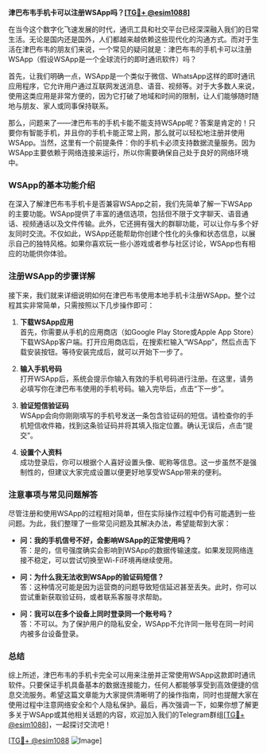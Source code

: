 **津巴布韦手机卡可以注册WSApp吗？[[TG💪+ @esim1088](https://t.me/s/esim1088)]**

在当今这个数字化飞速发展的时代，通讯工具和社交平台已经深深融入我们的日常生活。无论是国内还是国外，人们都越来越依赖这些现代化的沟通方式。而对于生活在津巴布韦的朋友们来说，一个常见的疑问就是：津巴布韦的手机卡可以注册WSApp（假设WSApp是一个全球流行的即时通讯软件）吗？

首先，让我们明确一点，WSApp是一个类似于微信、WhatsApp这样的即时通讯应用程序，它允许用户通过互联网发送消息、语音、视频等。对于大多数人来说，使用这类应用是非常方便的，因为它打破了地域和时间的限制，让人们能够随时随地与朋友、家人或同事保持联系。

那么，问题来了——津巴布韦的手机卡能不能支持WSApp呢？答案是肯定的！只要你有智能手机，并且你的手机卡能正常上网，那么就可以轻松地注册并使用WSApp。当然，这里有一个前提条件：你的手机卡必须支持数据流量服务。因为WSApp主要依赖于网络连接来运行，所以你需要确保自己处于良好的网络环境中。

### WSApp的基本功能介绍

在深入了解津巴布韦手机卡是否兼容WSApp之前，我们先简单了解一下WSApp的主要功能。WSApp提供了丰富的通信选项，包括但不限于文字聊天、语音通话、视频通话以及文件传输。此外，它还拥有强大的群聊功能，可以让你与多个好友同时交流。不仅如此，WSApp还能帮助你创建个性化的头像和状态信息，以展示自己的独特风格。如果你喜欢玩一些小游戏或者参与社区讨论，WSApp也有相应的功能供你体验。

### 注册WSApp的步骤详解

接下来，我们就来详细说明如何在津巴布韦使用本地手机卡注册WSApp。整个过程其实非常简单，只需按照以下几步操作即可：

1. **下载WSApp应用**  
   首先，你需要从手机的应用商店（如Google Play Store或Apple App Store）下载WSApp客户端。打开应用商店后，在搜索栏输入“WSApp”，然后点击下载安装按钮。等待安装完成后，就可以开始下一步了。

2. **输入手机号码**  
   打开WSApp后，系统会提示你输入有效的手机号码进行注册。在这里，请务必填写你在津巴布韦使用的手机号码。输入完毕后，点击“下一步”。

3. **验证短信验证码**  
   WSApp会向你刚刚填写的手机号发送一条包含验证码的短信。请检查你的手机短信收件箱，找到这条验证码并将其填入指定位置。确认无误后，点击“提交”。

4. **设置个人资料**  
   成功登录后，你可以根据个人喜好设置头像、昵称等信息。这一步虽然不是强制性的，但建议大家完成设置以便更好地享受WSApp带来的便利。

### 注意事项与常见问题解答

尽管注册和使用WSApp的过程相对简单，但在实际操作过程中仍有可能遇到一些问题。为此，我们整理了一些常见问题及其解决办法，希望能帮到大家：

- **问：我的手机信号不好，会影响WSApp的正常使用吗？**  
  答：是的，信号强度确实会影响到WSApp的数据传输速度。如果发现网络连接不稳定，可以尝试切换至Wi-Fi环境再继续使用。

- **问：为什么我无法收到WSApp的验证码短信？**  
  答：这种情况可能是因为运营商的问题导致短信延迟甚至丢失。此时，你可以尝试重新获取验证码，或者联系客服寻求帮助。

- **问：我可以在多个设备上同时登录同一个账号吗？**  
  答：不可以。为了保护用户的隐私安全，WSApp不允许同一账号在同一时间内被多台设备登录。

### 总结

综上所述，津巴布韦的手机卡完全可以用来注册并正常使用WSApp这款即时通讯软件。只要保证手机具备基本的数据连接能力，任何人都能够享受到高效便捷的信息交流服务。希望这篇文章能为大家提供清晰明了的操作指南，同时也提醒大家在使用过程中注意网络安全和个人隐私保护。最后，再次强调一下，如果你想了解更多关于WSApp或其他相关话题的内容，欢迎加入我们的Telegram群组[[TG💪+ @esim1088](https://t.me/s/esim1088)]，一起探讨交流吧！

[[TG💪+ @esim1088](https://t.me/s/esim1088) ![Image](https://i.postimg.cc/4NQfJmqS/Snipaste-2025-05-13-00-14-12.png)]
